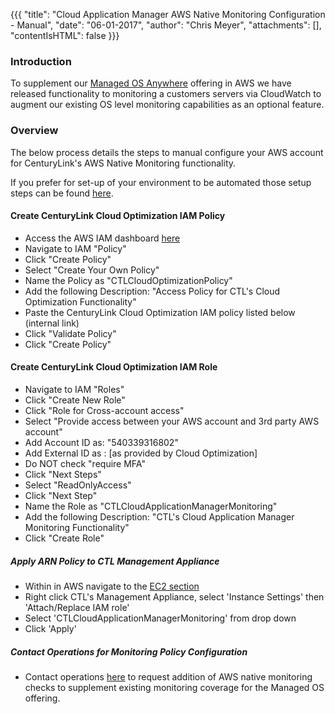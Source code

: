 {{{
  "title": "Cloud Application Manager AWS Native Monitoring Configuration - Manual",
  "date": "06-01-2017",
  "author": "Chris Meyer",
  "attachments": [],
  "contentIsHTML": false
}}}

### Introduction
To supplement our [Managed OS Anywhere](https://www.ctl.io/cloud-application-manager/managed-services-anywhere/) offering in AWS we have released functionality to monitoring a customers servers via CloudWatch to augment our existing OS level monitoring capabilities as an optional feature. 

### Overview
The below process details the steps to manual configure your AWS account for CenturyLink's AWS Native Monitoring functionality.

If you prefer for set-up of your environment to be automated those setup steps can be found [here](CTLCloudMonitoringAWSSetupKB.md).  

#### Create CenturyLink Cloud Optimization IAM Policy
* Access the AWS IAM dashboard [here](https://console.aws.amazon.com/iam)
* Navigate to IAM "Policy"
* Click "Create Policy"
* Select "Create Your Own Policy"
* Name the Policy as "CTLCloudOptimizationPolicy"
* Add the following Description: "Access Policy for CTL's Cloud Optimization Functionality"
* Paste the CenturyLink Cloud Optimization IAM policy listed below (internal link)
* Click "Validate Policy"
* Click "Create Policy"

#### Create CenturyLink Cloud Optimization IAM Role
* Navigate to IAM "Roles"
* Click "Create New Role"
* Click "Role for Cross-account access"
* Select "Provide access between your AWS account and 3rd party AWS account"
* Add Account ID as: "540339316802"
* Add External ID as : [as provided by Cloud Optimization]
* Do NOT check "require MFA"
* Click "Next Steps"
* Select "ReadOnlyAccess"
* Click "Next Step"
* Name the Role as "CTLCloudApplicationManagerMonitoring"
* Add the following Description: "CTL's Cloud Application Manager Monitoring Functionality"
* Click "Create Role"

##### Apply ARN Policy to CTL Management Appliance
* Within in AWS navigate to the [EC2 section](http://console.aws.amazon.com/ec2/v2/)
* Right click CTL's Management Appliance, select 'Instance Settings' then 'Attach/Replace IAM role'
* Select 'CTLCloudApplicationManagerMonitoring' from drop down
* Click 'Apply'


##### Contact Operations for Monitoring Policy Configuration
* Contact operations [here](http://managedservices.ctl.io) to request addition of AWS native monitoring checks to supplement existing monitoring coverage for the Managed OS offering.
